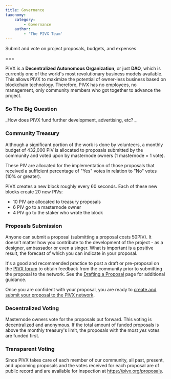 ```yaml
---
title: Governance
taxonomy:
    category:
        - Governance
    author:
        - 'The PIVX Team'
---
```


Submit and vote on project proposals, budgets, and expenses.

===

PIVX is a **Decentralized Autonomous Organization**, or just **DAO**, which is currently one of the world's most revolutionary business models available.  This allows PIVX to maximize the potential of owner-less business based on blockchain technology.  Therefore, PIVX has no employees, no management, only community members who got together to advance the project.

### So The Big Question
_How does PIVX fund further development, advertising, etc? _  

### Community Treasury
Although a significant portion of the work is done by volunteers, a monthly budget of 432,000 PIV is allocated to proposals submitted by the community and voted upon by masternode owners (1 masternode = 1 vote).  

These PIV are allocated for the implementation of those proposals that received a sufficient percentage of "Yes" votes in relation to "No" votes (10% or greater).  

PIVX creates a new block roughly every 60 seconds.  Each of these new blocks create 20 new PIVs:
*  10 PIV are allocated to treasury proposals
*  6 PIV go to a masternode owner
*  4 PIV go to the staker who wrote the block


### Proposals Submission
Anyone can submit a proposal (submitting a proposal costs 50PIV). It doesn't matter how you contribute to the development of the project - as a designer, ambassador or even a singer. What is important is a positive result, the forecast of which you can indicate in your proposal.

It's a good and recommended practice to post a draft or pre-proposal on the [PIVX forum](https://forum.pivx.org) to obtain feedback from the community prior to submitting the proposal to the network. See the [Drafting a Proposal](governance/drafting-a-proposal) page for additional guidance.

Once you are confident with your proposal, you are ready to [create and submit your proposal to the PIVX network](/governance/creating-a-proposal).

### Decentralized Voting
Masternode owners vote for the proposals put forward. This voting is decentralized and anonymous.  If the total amount of funded proposals is above the monthly treasury's limit, the proposals with the most _yes_ votes are funded first.

### Transparent Voting
Since PIVX takes care of each member of our community, all past, present, and upcoming proposals and the votes received for each proposal are of public record and are available for inspection at https://pivx.org/proposals.